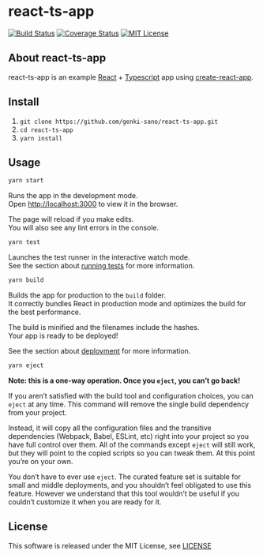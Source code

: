 # react-ts-app

[![Build Status](https://travis-ci.org/genki-sano/react-ts-app.svg?branch=master)](https://travis-ci.org/genki-sano/react-ts-app)
[![Coverage Status](https://coveralls.io/repos/github/genki-sano/react-ts-app/badge.svg?branch=master)](https://coveralls.io/github/genki-sano/react-ts-app?branch=master)
[![MIT License](http://img.shields.io/badge/license-MIT-blue.svg?style=flat)](LICENSE)

## About react-ts-app

react-ts-app is an example [React](https://github.com/facebook/react) + [Typescript](https://github.com/microsoft/TypeScript) app using [create-react-app](https://github.com/facebook/create-react-app).

## Install

1. `git clone https://github.com/genki-sano/react-ts-app.git`
2. `cd react-ts-app`
3. `yarn install`

## Usage

```bash
yarn start
```

Runs the app in the development mode.<br />
Open [http://localhost:3000](http://localhost:3000) to view it in the browser.

The page will reload if you make edits.<br />
You will also see any lint errors in the console.

```bash
yarn test
```

Launches the test runner in the interactive watch mode.<br />
See the section about [running tests](https://facebook.github.io/create-react-app/docs/running-tests) for more information.

```bash
yarn build
```

Builds the app for production to the `build` folder.<br />
It correctly bundles React in production mode and optimizes the build for the best performance.

The build is minified and the filenames include the hashes.<br />
Your app is ready to be deployed!

See the section about [deployment](https://facebook.github.io/create-react-app/docs/deployment) for more information.

```bash
yarn eject
```

**Note: this is a one-way operation. Once you `eject`, you can’t go back!**

If you aren’t satisfied with the build tool and configuration choices, you can `eject` at any time. This command will remove the single build dependency from your project.

Instead, it will copy all the configuration files and the transitive dependencies (Webpack, Babel, ESLint, etc) right into your project so you have full control over them. All of the commands except `eject` will still work, but they will point to the copied scripts so you can tweak them. At this point you’re on your own.

You don’t have to ever use `eject`. The curated feature set is suitable for small and middle deployments, and you shouldn’t feel obligated to use this feature. However we understand that this tool wouldn’t be useful if you couldn’t customize it when you are ready for it.

## License

This software is released under the MIT License, see [LICENSE](LICENSE)
